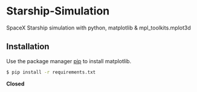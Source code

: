 # Starship-Simulation
SpaceX Starship simulation with python, matplotlib &amp; mpl_toolkits.mplot3d

## Installation

Use the package manager [pip](https://pip.pypa.io/en/stable/) to install matplotlib.

```bash
$ pip install -r requirements.txt
```

**Closed**
